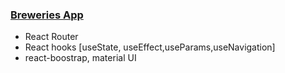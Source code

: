  ### [Breweries App](https://pedantic-sinoussi-2428f3.netlify.app/)

 - React Router 
 - React hooks [useState, useEffect,useParams,useNavigation]
 - react-boostrap, material UI

